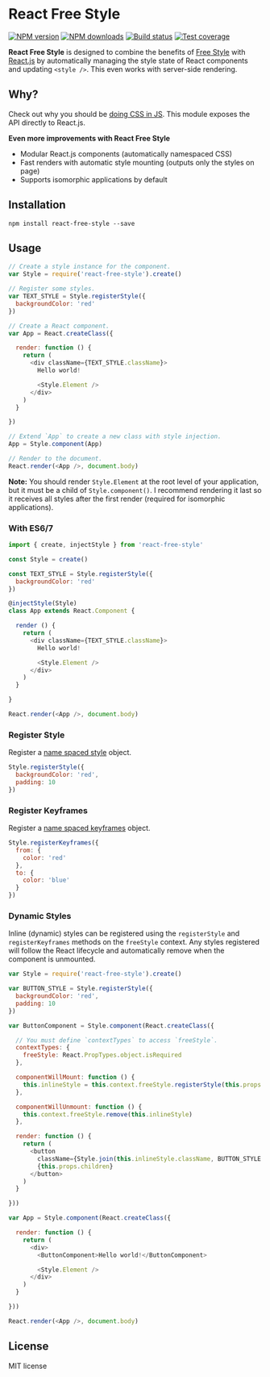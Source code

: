 # React Free Style

[![NPM version][npm-image]][npm-url]
[![NPM downloads][downloads-image]][downloads-url]
[![Build status][travis-image]][travis-url]
[![Test coverage][coveralls-image]][coveralls-url]

**React Free Style** is designed to combine the benefits of [Free Style](https://github.com/blakeembrey/free-style) with [React.js](https://github.com/facebook/react) by automatically managing the style state of React components and updating `<style />`. This even works with server-side rendering.

## Why?

Check out why you should be [doing CSS in JS](https://github.com/blakeembrey/free-style#why). This module exposes the API directly to React.js.

**Even more improvements with React Free Style**

* Modular React.js components (automatically namespaced CSS)
* Fast renders with automatic style mounting (outputs only the styles on page)
* Supports isomorphic applications by default

## Installation

```
npm install react-free-style --save
```

## Usage

```js
// Create a style instance for the component.
var Style = require('react-free-style').create()

// Register some styles.
var TEXT_STYLE = Style.registerStyle({
  backgroundColor: 'red'
})

// Create a React component.
var App = React.createClass({

  render: function () {
    return (
      <div className={TEXT_STYLE.className}>
        Hello world!

        <Style.Element />
      </div>
    )
  }

})

// Extend `App` to create a new class with style injection.
App = Style.component(App)

// Render to the document.
React.render(<App />, document.body)
```

**Note:** You should render `Style.Element` at the root level of your application, but it must be a child of `Style.component()`. I recommend rendering it last so it receives all styles after the first render (required for isomorphic applications).

### With ES6/7

```js
import { create, injectStyle } from 'react-free-style'

const Style = create()

const TEXT_STYLE = Style.registerStyle({
  backgroundColor: 'red'
})

@injectStyle(Style)
class App extends React.Component {

  render () {
    return (
      <div className={TEXT_STYLE.className}>
        Hello world!

        <Style.Element />
      </div>
    )
  }

}

React.render(<App />, document.body)
```

### Register Style

Register a [name spaced style](https://github.com/blakeembrey/free-style#namespaced-styles) object.

```js
Style.registerStyle({
  backgroundColor: 'red',
  padding: 10
})
```

### Register Keyframes

Register a [name spaced keyframes](https://github.com/blakeembrey/free-style#keyframes) object.

```js
Style.registerKeyframes({
  from: {
    color: 'red'
  },
  to: {
    color: 'blue'
  }
})
```

### Dynamic Styles

Inline (dynamic) styles can be registered using the `registerStyle` and `registerKeyframes` methods on the `freeStyle` context. Any styles registered will follow the React lifecycle and automatically remove when the component is unmounted.

```js
var Style = require('react-free-style').create()

var BUTTON_STYLE = Style.registerStyle({
  backgroundColor: 'red',
  padding: 10
})

var ButtonComponent = Style.component(React.createClass({

  // You must define `contextTypes` to access `freeStyle`.
  contextTypes: {
    freeStyle: React.PropTypes.object.isRequired
  },

  componentWillMount: function () {
    this.inlineStyle = this.context.freeStyle.registerStyle(this.props.style)
  },

  componentWillUnmount: function () {
    this.context.freeStyle.remove(this.inlineStyle)
  },

  render: function () {
    return (
      <button
        className={Style.join(this.inlineStyle.className, BUTTON_STYLE.className)}>
        {this.props.children}
      </button>
    )
  }

}))

var App = Style.component(React.createClass({

  render: function () {
    return (
      <div>
        <ButtonComponent>Hello world!</ButtonComponent>

        <Style.Element />
      </div>
    )
  }

}))

React.render(<App />, document.body)
```

## License

MIT license

[npm-image]: https://img.shields.io/npm/v/react-free-style.svg?style=flat
[npm-url]: https://npmjs.org/package/react-free-style
[downloads-image]: https://img.shields.io/npm/dm/react-free-style.svg?style=flat
[downloads-url]: https://npmjs.org/package/react-free-style
[travis-image]: https://img.shields.io/travis/blakeembrey/react-free-style.svg?style=flat
[travis-url]: https://travis-ci.org/blakeembrey/react-free-style
[coveralls-image]: https://img.shields.io/coveralls/blakeembrey/react-free-style.svg?style=flat
[coveralls-url]: https://coveralls.io/r/blakeembrey/react-free-style?branch=master
